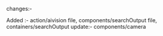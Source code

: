 changes:- 

Added :- action/aivision file, components/searchOutput file, containers/searchOutput
update:- components/camera